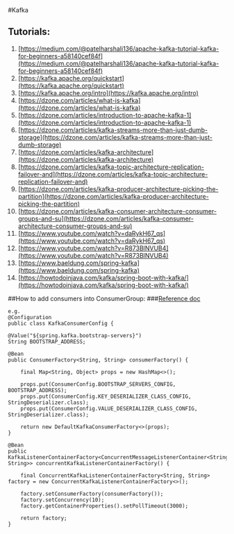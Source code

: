 #Kafka

## Tutorials:
1. [https://medium.com/@patelharshali136/apache-kafka-tutorial-kafka-for-beginners-a58140cef84f](https://medium.com/@patelharshali136/apache-kafka-tutorial-kafka-for-beginners-a58140cef84f)
2. [https://kafka.apache.org/quickstart](https://kafka.apache.org/quickstart)
3. [https://kafka.apache.org/intro](https://kafka.apache.org/intro)
4. [https://dzone.com/articles/what-is-kafka](https://dzone.com/articles/what-is-kafka)
5. [https://dzone.com/articles/introduction-to-apache-kafka-1](https://dzone.com/articles/introduction-to-apache-kafka-1)
6. [https://dzone.com/articles/kafka-streams-more-than-just-dumb-storage](https://dzone.com/articles/kafka-streams-more-than-just-dumb-storage)
7. [https://dzone.com/articles/kafka-architecture](https://dzone.com/articles/kafka-architecture)
8. [https://dzone.com/articles/kafka-topic-architecture-replication-failover-and](https://dzone.com/articles/kafka-topic-architecture-replication-failover-and)
9. [https://dzone.com/articles/kafka-producer-architecture-picking-the-partition](https://dzone.com/articles/kafka-producer-architecture-picking-the-partition)
10. [https://dzone.com/articles/kafka-consumer-architecture-consumer-groups-and-su](https://dzone.com/articles/kafka-consumer-architecture-consumer-groups-and-su)
11. [https://www.youtube.com/watch?v=daRykH67_qs](https://www.youtube.com/watch?v=daRykH67_qs)
12. [https://www.youtube.com/watch?v=R873BlNVUB4](https://www.youtube.com/watch?v=R873BlNVUB4)
13. [https://www.baeldung.com/spring-kafka](https://www.baeldung.com/spring-kafka)
14. [https://howtodoinjava.com/kafka/spring-boot-with-kafka/](https://howtodoinjava.com/kafka/spring-boot-with-kafka/)

##How to add consumers into ConsumerGroup:
###[Reference doc](https://stackoverflow.com/questions/62673586/how-to-create-multiple-consumers-in-a-consume-group-using-spring-provided-kafka)

    e.g.
    @Configuration
    public class KafkaConsumerConfig {

    @Value("${spring.kafka.bootstrap-servers}")
    String BOOTSTRAP_ADDRESS;

    @Bean
    public ConsumerFactory<String, String> consumerFactory() {

        final Map<String, Object> props = new HashMap<>();

        props.put(ConsumerConfig.BOOTSTRAP_SERVERS_CONFIG, BOOTSTRAP_ADDRESS);
        props.put(ConsumerConfig.KEY_DESERIALIZER_CLASS_CONFIG, StringDeserializer.class);
        props.put(ConsumerConfig.VALUE_DESERIALIZER_CLASS_CONFIG, StringDeserializer.class);

        return new DefaultKafkaConsumerFactory<>(props);
    }

    @Bean
    public KafkaListenerContainerFactory<ConcurrentMessageListenerContainer<String, String>> concurrentKafkaListenerContainerFactory() {

        final ConcurrentKafkaListenerContainerFactory<String, String> factory = new ConcurrentKafkaListenerContainerFactory<>();

        factory.setConsumerFactory(consumerFactory());
        factory.setConcurrency(10);
        factory.getContainerProperties().setPollTimeout(3000);

        return factory;
    }

    